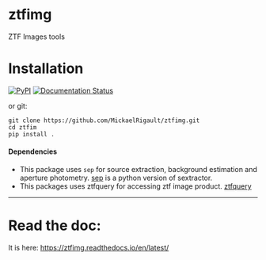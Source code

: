 # ztfimg
ZTF Images tools

# Installation

[![PyPI](https://img.shields.io/pypi/v/ztfimg.svg?style=flat-square)](https://pypi.python.org/pypi/ztfimg)
[![Documentation Status](https://readthedocs.org/projects/ztfimg/badge/?version=latest)](https://ztfimg.readthedocs.io/en/latest/?badge=latest)

or git:
```
git clone https://github.com/MickaelRigault/ztfimg.git
cd ztfim
pip install .
```

#### Dependencies

- This package uses `sep` for source extraction, background estimation and aperture photometry. [sep](https://sep.readthedocs.io/en/v1.0.x/api/sep.extract.html) is a python version of sextractor.
- This packages uses ztfquery for accessing ztf image product. [ztfquery](https://github.com/MickaelRigault/ztfquery)

***
# Read the doc:
It is here: https://ztfimg.readthedocs.io/en/latest/

